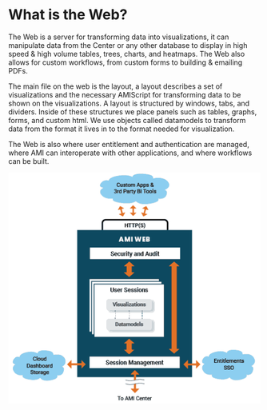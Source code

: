 # What is the Web?

The Web is a server for transforming data into visualizations, it can manipulate data from the Center or any other database to display in high speed & high volume tables, trees, charts, and heatmaps. The Web also allows for custom workflows, from custom forms to building & emailing PDFs.

The main file on the web is the layout, a layout describes a set of visualizations and the necessary AMIScript for transforming data to be shown on the visualizations. A layout is structured by windows, tabs, and dividers. Inside of these structures we place panels such as tables, graphs, forms, and custom html. We use objects called datamodels to transform data from the format it lives in to the format needed for visualization.

The Web is also where user entitlement and authentication are managed, where AMI can interoperate with other applications, and where workflows can be built.

![](../resources/legacy_mediawiki/IntroAMI.6.png "IntroAMI.6.png")
